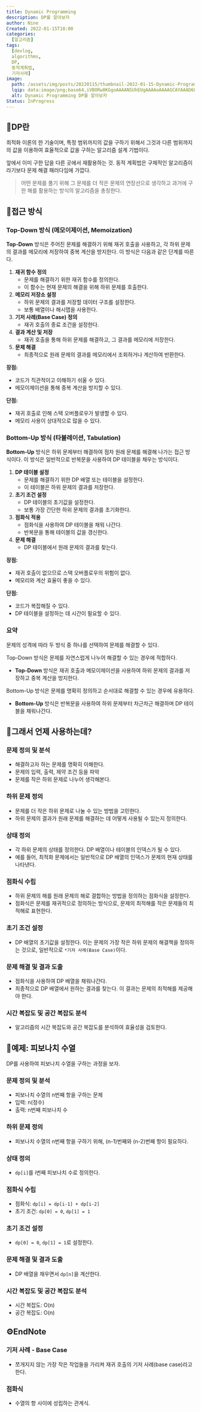 ```yaml
---
title: Dynamic Programming
description: DP를 알아보자
author: Nine
Created: 2022-01-15T10:00
categories:
  [알고리즘]
tags:
  [devlog,
  algorithms,
  DP,
  동적계획법,
  기저사례]
image:
  path: /assets/img/posts/20220115/thumbnail-2022-01-15-Dynamic-Programming.png
  lqip: data:image/png;base64,iVBORw0KGgoAAAANSUhEUgAAAAoAAAAGCAYAAAD68A/GAAAAAklEQVR4AewaftIAAABfSURBVI3BvQ5AMBSA0U9TRISBeAAxev+nknSgUurn6iIxGHpO0g+jEEERSROUWUOdd6hE4S9HrktEhFsuln3CeoMmWL1h9YYiramylu1csLthOy0vzYc7Ztwx80cR6QHH7iTuR+NzEwAAAABJRU5ErkJggg==
  alt: Dynamic Programming DP를 알아보자
Status: InProgress
---
```

## 📌DP란

최적화 이론의 한 기술이며, 특정 범위까지의 값을 구하기 위해서 그것과 다른 범위까지의 값을 이용하여 효율적으로 값을 구하는 알고리즘 설계 기법이다.

앞에서 이미 구한 답을 다른 곳에서 재활용하는 것.
동적 계획법은 구체적인 알고리즘이라기보다 문제 해결 패러다임에 가깝다.

>어떤 문제를 풀기 위해 그 문제를 더 작은 문제의 연장선으로 생각하고 과거에 구한 해를 활용하는 방식의 알고리즘을 총칭한다.

## 📌접근 방식

### Top-Down 방식 (메모이제이션, Memoization)

**Top-Down** 방식은 주어진 문제를 해결하기 위해 재귀 호출을 사용하고, 각 하위 문제의 결과를 메모리에 저장하여 중복 계산을 방지한다. 이 방식은 다음과 같은 단계를 따른다.

1. **재귀 함수 정의**
    - 문제를 해결하기 위한 재귀 함수를 정의한다.
    - 이 함수는 현재 문제의 해결을 위해 하위 문제를 호출한다.
2. **메모리 저장소 설정**
    - 하위 문제의 결과를 저장할 데이터 구조를 설정한다.
    - 보통 배열이나 해시맵을 사용한다.
3. **기저 사례(Base Case) 정의**
    - 재귀 호출의 종료 조건을 설정한다.
4. **결과 계산 및 저장**
    - 재귀 호출을 통해 하위 문제를 해결하고, 그 결과를 메모리에 저장한다.
5. **문제 해결**
    - 최종적으로 원래 문제의 결과를 메모리에서 조회하거나 계산하여 반환한다.

**장점:**
- 코드가 직관적이고 이해하기 쉬울 수 있다.
- 메모이제이션을 통해 중복 계산을 방지할 수 있다.

**단점:**
- 재귀 호출로 인해 스택 오버플로우가 발생할 수 있다.
- 메모리 사용이 상대적으로 많을 수 있다.

### Bottom-Up 방식 (타뷸레이션, Tabulation)

**Bottom-Up** 방식은 하위 문제부터 해결하여 점차 원래 문제를 해결해 나가는 접근 방식이다. 이 방식은 일반적으로 반복문을 사용하여 DP 테이블을 채우는 방식이다.

1. **DP 테이블 설정**
    - 문제를 해결하기 위한 DP 배열 또는 테이블을 설정한다.
    - 이 테이블은 하위 문제의 결과를 저장한다.
2. **초기 조건 설정**  
    - DP 테이블의 초기값을 설정한다.
    - 보통 가장 간단한 하위 문제의 결과를 초기화한다.
3. **점화식 적용** 
    - 점화식을 사용하여 DP 테이블을 채워 나간다.
    - 반복문을 통해 테이블의 값을 갱신한다.
4. **문제 해결**
    - DP 테이블에서 원래 문제의 결과를 찾는다.

**장점:**
- 재귀 호출이 없으므로 스택 오버플로우의 위험이 없다.
- 메모리와 계산 효율이 좋을 수 있다.

**단점:**
- 코드가 복잡해질 수 있다.
- DP 테이블을 설정하는 데 시간이 필요할 수 있다.

### 요약

문제의 성격에 따라 두 방식 중 하나를 선택하여 문제를 해결할 수 있다.

Top-Down 방식은 문제를 자연스럽게 나누어 해결할 수 있는 경우에 적합하다.
- **Top-Down** 방식은 재귀 호출과 메모이제이션을 사용하여 하위 문제의 결과를 저장하고 중복 계산을 방지한다.

Bottom-Up 방식은 문제를 명확히 정의하고 순서대로 해결할 수 있는 경우에 유용하다.
- **Bottom-Up** 방식은 반복문을 사용하여 하위 문제부터 차근차근 해결하며 DP 테이블을 채워나간다.

## 📌그래서 언제 사용하는데?
### 문제 정의 및 분석
- 해결하고자 하는 문제를 명확히 이해한다.
- 문제의 입력, 출력, 제약 조건 등을 파악
- 문제를 작은 하위 문제로 나누어 생각해본다.

### 하위 문제 정의
- 문제를 더 작은 하위 문제로 나눌 수 있는 방법을 고민한다.
- 하위 문제의 결과가 원래 문제를 해결하는 데 어떻게 사용될 수 있는지 정의한다.

### 상태 정의
- 각 하위 문제의 상태를 정의한다. DP 배열이나 테이블의 인덱스가 될 수 있다.
- 예를 들어, 최적화 문제에서는 일반적으로 DP 배열의 인덱스가 문제의 현재 상태를 나타낸다.

### 점화식 수립
- 하위 문제의 해를 원래 문제의 해로 결합하는 방법을 정의하는 점화식을 설정한다.
- 점화식은 문제를 재귀적으로 정의하는 방식으로, 문제의 최적해를 작은 문제들의 최적해로 표현한다.

### 초기 조건 설정
- DP 배열의 초기값을 설정한다. 이는 문제의 가장 작은 하위 문제의 해결책을 정의하는 것으로, 일반적으로 `*기저 사례(Base Case)`이다.

### 문제 해결 및 결과 도출
- 점화식을 사용하여 DP 배열을 채워나간다.
- 최종적으로 DP 배열에서 원하는 결과를 찾는다. 이 결과는 문제의 최적해를 제공해야 한다.

### 시간 복잡도 및 공간 복잡도 분석
- 알고리즘의 시간 복잡도와 공간 복잡도를 분석하여 효율성을 검토한다.

## 📌예제: 피보나치 수열

DP를 사용하여 피보나치 수열을 구하는 과정을 보자.

### 문제 정의 및 분석
- 피보나치 수열의 n번째 항을 구하는 문제
- 입력: n(정수)
- 출력: n번째 피보나치 수

### 하위 문제 정의
- 피보나치 수열의 n번째 항을 구하기 위해, (n-1)번째와 (n-2)번째 항이 필요하다.

### 상태 정의
- `dp[i]`를 i번째 피보나치 수로 정의한다.

### 점화식 수립
- 점화식: `dp[i] = dp[i-1] + dp[i-2]`
- 초기 조건: `dp[0] = 0`, `dp[1] = 1`

### 초기 조건 설정
- `dp[0] = 0`, `dp[1] = 1`로 설정한다.

### 문제 해결 및 결과 도출
- DP 배열을 채우면서 `dp[n]`을 계산한다.

### 시간 복잡도 및 공간 복잡도 분석
- 시간 복잡도: O(n)
- 공간 복잡도: O(n)

## ⚙️EndNote

### 기저 사례 - Base Case
- 쪼개지지 않는 가장 작은 작업들을 가리켜 재귀 호출의 기저 사례(base case)라고 한다.

### 점화식
- 수열의 항 사이에 성립하는 관계식.

